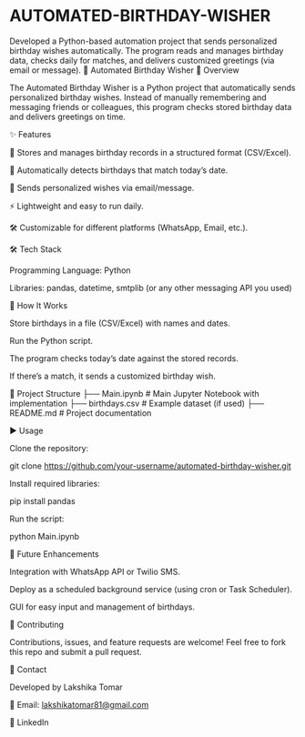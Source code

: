 # AUTOMATED-BIRTHDAY-WISHER
Developed a Python-based automation project that sends personalized birthday wishes automatically. The program reads and manages birthday data, checks daily for matches, and delivers customized greetings (via email or message).
🎂 Automated Birthday Wisher
📌 Overview

The Automated Birthday Wisher is a Python project that automatically sends personalized birthday wishes. Instead of manually remembering and messaging friends or colleagues, this program checks stored birthday data and delivers greetings on time.

✨ Features

📅 Stores and manages birthday records in a structured format (CSV/Excel).

🔔 Automatically detects birthdays that match today’s date.

💌 Sends personalized wishes via email/message.

⚡ Lightweight and easy to run daily.

🛠️ Customizable for different platforms (WhatsApp, Email, etc.).

🛠️ Tech Stack

Programming Language: Python

Libraries: pandas, datetime, smtplib (or any other messaging API you used)

🚀 How It Works

Store birthdays in a file (CSV/Excel) with names and dates.

Run the Python script.

The program checks today’s date against the stored records.

If there’s a match, it sends a customized birthday wish.

📂 Project Structure
├── Main.ipynb         # Main Jupyter Notebook with implementation
├── birthdays.csv      # Example dataset (if used)
├── README.md          # Project documentation

▶️ Usage

Clone the repository:

git clone https://github.com/your-username/automated-birthday-wisher.git


Install required libraries:

pip install pandas


Run the script:

python Main.ipynb

📌 Future Enhancements

Integration with WhatsApp API or Twilio SMS.

Deploy as a scheduled background service (using cron or Task Scheduler).

GUI for easy input and management of birthdays.

🤝 Contributing

Contributions, issues, and feature requests are welcome! Feel free to fork this repo and submit a pull request.

📧 Contact

Developed by Lakshika Tomar

📩 Email: lakshikatomar81@gmail.com

🔗 LinkedIn
